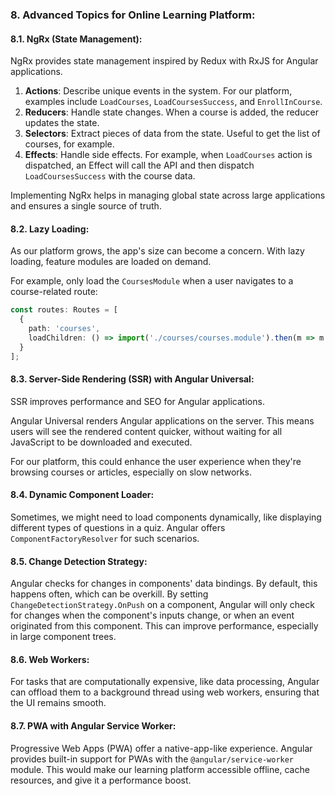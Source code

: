 ### 8. Advanced Topics for Online Learning Platform:

#### 8.1. **NgRx (State Management)**:

NgRx provides state management inspired by Redux with RxJS for Angular applications.

1. **Actions**: Describe unique events in the system. For our platform, examples include `LoadCourses`, `LoadCoursesSuccess`, and `EnrollInCourse`.
2. **Reducers**: Handle state changes. When a course is added, the reducer updates the state.
3. **Selectors**: Extract pieces of data from the state. Useful to get the list of courses, for example.
4. **Effects**: Handle side effects. For example, when `LoadCourses` action is dispatched, an Effect will call the API and then dispatch `LoadCoursesSuccess` with the course data.

Implementing NgRx helps in managing global state across large applications and ensures a single source of truth.

#### 8.2. **Lazy Loading**:

As our platform grows, the app's size can become a concern. With lazy loading, feature modules are loaded on demand.

For example, only load the `CoursesModule` when a user navigates to a course-related route:

```typescript
const routes: Routes = [
  { 
    path: 'courses', 
    loadChildren: () => import('./courses/courses.module').then(m => m.CoursesModule) 
  }
];
```

#### 8.3. **Server-Side Rendering (SSR) with Angular Universal**:

SSR improves performance and SEO for Angular applications.

Angular Universal renders Angular applications on the server. This means users will see the rendered content quicker, without waiting for all JavaScript to be downloaded and executed. 

For our platform, this could enhance the user experience when they're browsing courses or articles, especially on slow networks.

#### 8.4. **Dynamic Component Loader**:

Sometimes, we might need to load components dynamically, like displaying different types of questions in a quiz. Angular offers `ComponentFactoryResolver` for such scenarios.

#### 8.5. **Change Detection Strategy**:

Angular checks for changes in components' data bindings. By default, this happens often, which can be overkill. By setting `ChangeDetectionStrategy.OnPush` on a component, Angular will only check for changes when the component's inputs change, or when an event originated from this component. This can improve performance, especially in large component trees.

#### 8.6. **Web Workers**:

For tasks that are computationally expensive, like data processing, Angular can offload them to a background thread using web workers, ensuring that the UI remains smooth.

#### 8.7. **PWA with Angular Service Worker**:

Progressive Web Apps (PWA) offer a native-app-like experience. Angular provides built-in support for PWAs with the `@angular/service-worker` module. This would make our learning platform accessible offline, cache resources, and give it a performance boost.
